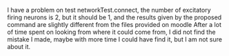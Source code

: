 I have a problem on test networkTest.connect, the number of excitatory firing neurons is 2, but it should be 1, and the results given by the proposed command are slightly different from the files provided on moodle
After a lot of time spent on looking from where it could come from, I did not find the mistake I made, maybe with more time I could have find it, but I am not sure about it.
